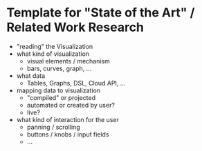 # Template for "State of the Art" / Related Work Research

- "reading" the Visualization
- what kind of visualization
  - visual elements / mechanism
  - bars, curves, graph, ...
- what data
  - Tables, Graphs, DSL, Cloud API, ...
- mapping data to visualization
  - "compiled" or projected
  - automated or created by user?
  - live?
- what kind of interaction for the user
  - panning / scrolling 
  - buttons / knobs / input fields 
  - ...